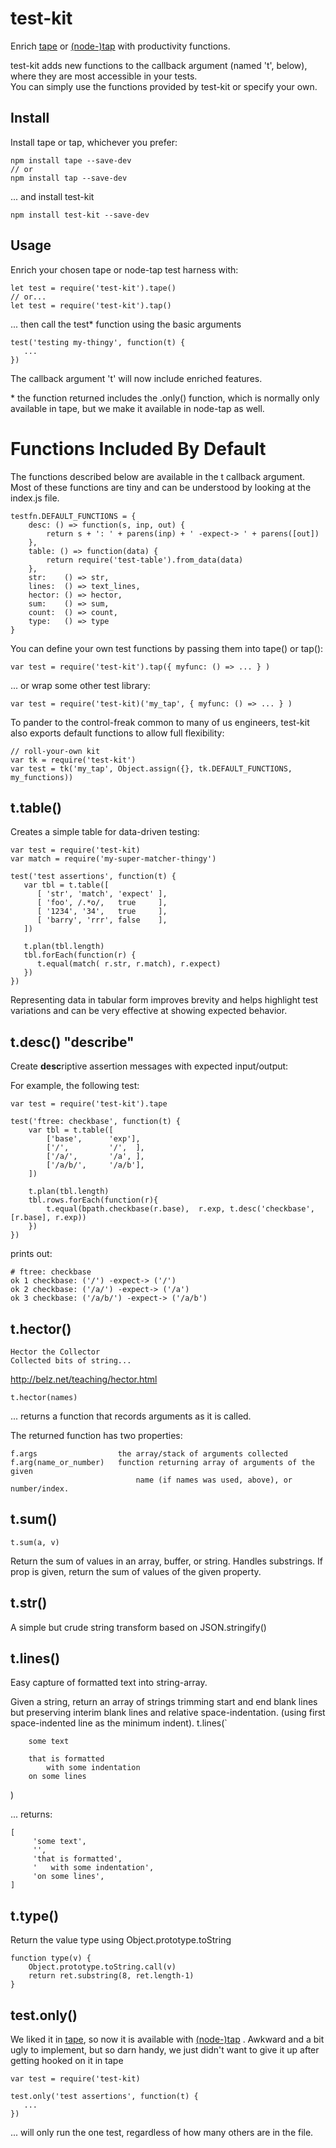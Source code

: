 # test-kit

Enrich [tape](https://github.com/substack/tape) or 
[(node-)tap](https://github.com/tapjs/node-tap) with productivity functions.  

test-kit adds new functions to the callback argument 
(named 't', below), where they are most accessible in your tests.  
You can simply use the functions provided by test-kit or specify your own.

## Install

Install tape or tap, whichever you prefer:

    npm install tape --save-dev
    // or
    npm install tap --save-dev
    
... and install test-kit

    npm install test-kit --save-dev


## Usage

Enrich your chosen tape or node-tap test harness with:

    let test = require('test-kit').tape()
    // or...
    let test = require('test-kit').tap()

... then call the test\* function using the basic arguments

    test('testing my-thingy', function(t) {
       ...
    })
    
The callback argument 't' will now include enriched features.

\* the function returned includes the .only() function, which is normally only
available in tape, but we make it available in node-tap as well.

# Functions Included By Default

The functions described below are available in the t callback argument.
Most of these functions are tiny and can be understood by looking
at the index.js file.  

    testfn.DEFAULT_FUNCTIONS = {
        desc: () => function(s, inp, out) {
            return s + ': ' + parens(inp) + ' -expect-> ' + parens([out])
        },
        table: () => function(data) {
            return require('test-table').from_data(data)
        },
        str:    () => str,
        lines:  () => text_lines,
        hector: () => hector,
        sum:    () => sum,
        count:  () => count,
        type:   () => type
    }
    
You can define your own test functions by passing them into tape() or tap():

    var test = require('test-kit').tap({ myfunc: () => ... } )
    
... or wrap some other test library:

    var test = require('test-kit)('my_tap', { myfunc: () => ... } )
    
To pander to the control-freak common to many of us engineers, test-kit also exports default 
functions to allow full flexibility:

    // roll-your-own kit
    var tk = require('test-kit')
    var test = tk('my_tap', Object.assign({}, tk.DEFAULT_FUNCTIONS, my_functions))

## t.table()

Creates a simple table for data-driven testing:

    var test = require('test-kit)
    var match = require('my-super-matcher-thingy')
    
    test('test assertions', function(t) {
       var tbl = t.table([
          [ 'str', 'match', 'expect' ],
          [ 'foo', /.*o/,   true     ],
          [ '1234', '34',   true     ],
          [ 'barry', 'rrr', false    ],
       ])
       
       t.plan(tbl.length)
       tbl.forEach(function(r) {
          t.equal(match( r.str, r.match), r.expect)
       })
    })

Representing data in tabular form improves brevity and helps highlight test variations and 
can be very effective at showing expected behavior.

## t.desc()   "describe"

Create **desc**riptive assertion messages with expected input/output:

For example, the following test:

    var test = require('test-kit').tape
    
    test('ftree: checkbase', function(t) {
        var tbl = t.table([
            ['base',      'exp'],
            ['/',         '/',  ],
            ['/a/',       '/a', ],
            ['/a/b/',     '/a/b'],
        ])
    
        t.plan(tbl.length)
        tbl.rows.forEach(function(r){
            t.equal(bpath.checkbase(r.base),  r.exp, t.desc('checkbase', [r.base], r.exp))
        })
    })

prints out:

    # ftree: checkbase
    ok 1 checkbase: ('/') -expect-> ('/')
    ok 2 checkbase: ('/a/') -expect-> ('/a')
    ok 3 checkbase: ('/a/b/') -expect-> ('/a/b')


## t.hector()
    Hector the Collector
    Collected bits of string...
    
http://belz.net/teaching/hector.html
    
    t.hector(names)
    
... returns a function that records arguments as it is called.

The returned function has two properties:
    
    f.args                  the array/stack of arguments collected
    f.arg(name_or_number)   function returning array of arguments of the given 
                                name (if names was used, above), or number/index.
    
## t.sum()

    t.sum(a, v)

Return the sum of values in an array, buffer, or string.  Handles substrings.
If prop is given, return the sum of values of the given property.

## t.str()

A simple but crude string transform based on JSON.stringify()

## t.lines()

Easy capture of formatted text into string-array.

Given a string, return an array of strings trimming start and end blank lines but preserving
interim blank lines and relative space-indentation.  (using first space-indented line as the minimum indent).
t.lines(`

        some text

        that is formatted
            with some indentation
        on some lines

)

... returns:

    [
         'some text',
         '',
         'that is formatted',
         '   with some indentation',
         'on some lines',
    ]

## t.type()

Return the value type using Object.prototype.toString
    
    function type(v) {
        Object.prototype.toString.call(v)
        return ret.substring(8, ret.length-1)
    }

## test.only()

We liked it in [tape](https://github.com/substack/tape), so now it is available with 
[(node-)tap](https://github.com/tapjs/node-tap) .  Awkward and a bit ugly 
to implement, but so darn handy, we just didn't want to give it up after getting hooked on it
in tape

    var test = require('test-kit)

    test.only('test assertions', function(t) {
       ...
    })
    
... will only run the one test, regardless of how many others are in the file.



